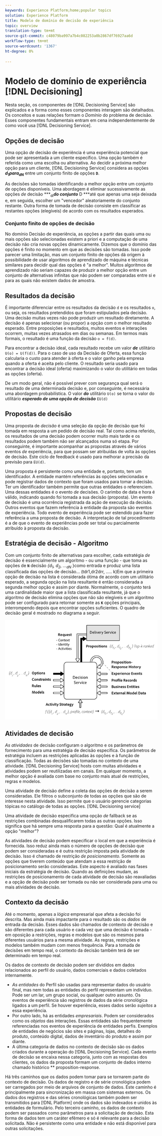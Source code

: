 ```yaml
---
keywords: Experience Platform;home;popular topics
solution: Experience Platform
title: Modelo de domínio de decisão de experiência
topic: overview
translation-type: tm+mt
source-git-commit: c48079ba997a7b4c082253a0b2867df76927aa6d
workflow-type: tm+mt
source-wordcount: '1367'
ht-degree: 0%

---
```



# Modelo de domínio de experiência [!DNL Decisioning]

Nesta seção, os componentes de [!DNL Decisioning Service] são explicados e a forma como esses componentes interagem são detalhados. Os conceitos e suas relações formam o *Domínio* do problema de decisão. Esses componentes fundamentais entram em cena independentemente de como você usa [!DNL Decisioning Service].

## Opções de decisão

Uma opção *de* decisão de experiência é uma experiência potencial que pode ser apresentada a um cliente específico. Uma opção também é referida como uma escolha ou alternativa. Ao decidir a próxima melhor opção para um cliente, [!DNL Decisioning Service] considera as opções ***d<sub>1</sub>***para***<sub>dN</sub>*** entre um conjunto finito de opções **`D`**.

As decisões são tomadas identificando a melhor opção entre um conjunto de opções disponíveis. Uma abordagem é eliminar sucessivamente as opções *de* decisão ***<sub>di</sub>***do conjunto*** D ***até que apenas uma seja deixada e, em seguida, escolher um &quot;vencedor&quot; aleatoriamente do conjunto restante. Outra forma de tomada de decisão consiste em classificar as restantes opções (elegíveis) de acordo com os resultados esperados.

### Conjunto finito de opções de decisão

No domínio Decisão de experiência, as opções a partir das quais uma ou mais opções são selecionadas existem a priori e a computação de uma decisão não cria novas opções dinamicamente. Dizemos que o domínio das opções é finito no momento em que as decisões são tomadas. Isso pode parecer uma limitação, mas um conjunto finito de opções dá origem à possibilidade de usar algoritmos de aprendizado de máquina e técnicas similares para decidir qual das opções é &quot;a melhor&quot;. Muitos algoritmos de aprendizado não seriam capazes de produzir a melhor opção entre um conjunto de alternativas infinitas que não podem ser comparadas entre si e para as quais não existem dados de amostra.

## Resultados da decisão

É importante diferenciar entre os resultados da decisão `d` e os resultados `o`, ou seja, os resultados pretendidos que foram estipulados pela decisão. Uma decisão muitas vezes não pode produzir um resultado diretamente. A decisão é apenas selecionar (ou propor) a opção com o melhor resultado esperado. Entre proposições e resultados, muitos eventos e interações ocorrem, muitas vezes atrasados em dias ou semanas. Em termos mais formais, o resultado é uma função da decisão `o = f(d)`.

Para encontrar a decisão ideal, cada resultado recebe um valor ***de*** utilitário `U(o) = U(f(d))`.
Para o caso de uso da Decisão de Oferta, essa função calcularia o custo para atender à oferta e o valor ganho pela empresa quando a oferta é aceita pelo cliente. O resultado seria usado para encontrar a decisão ideal (oferta) maximizando o valor do utilitário em todas as opções (oferta).

De um modo geral, não é possível prever com segurança qual será o resultado de uma determinada decisão e, por conseguinte, é necessária uma abordagem probabilística. O valor ***do*** utilitário `U(o)` se torna o valor do utilitário ***esperado de uma opção de decisão*** `EU(d)`

## Propostas de decisão

Uma proposta de *decisão* é uma seleção da opção de decisão que foi tomada em resposta a um pedido de decisão real. Tal como acima referido, os resultados de uma decisão podem ocorrer muito mais tarde e os resultados podem também não ser alcançados numa só etapa. Por conseguinte, é importante acompanhar as propostas através de vários eventos *de* experiência, para que possam ser atribuídas de volta às opções de decisão. Este ciclo de feedback é usado para melhorar a precisão da previsão para `EU(d)`.

Uma proposta é persistente como uma entidade e, portanto, tem um identificador. A entidade mantém referências às opções selecionadas e pode registrar dados de contexto que foram usados para tomar a decisão. Ter um identificador também permite que outras entidades o referenciem. Uma dessas entidades é o evento *de* decisões. O carimbo de data e hora é válido, indicando quando foi tomada a sua decisão (proposta). Um evento de decisão é uma ocorrência registrada da ação de execução da decisão. Outros eventos que fazem referência à entidade da proposta são eventos de experiência. Todo evento de experiência pode ser estendido para fazer referência a uma proposta de decisão. A interpretação de tal procedimento é a de que o evento de experiências pode ser total ou parcialmente atribuído à proposta da decisão.

## Estratégia de decisão - Algoritmo

Com um conjunto finito de alternativas para escolher, cada estratégia *de* decisão é essencialmente um algoritmo - ou uma função - que toma as opções de **`N`** decisão *{d<sub>1</sub>, d<sub>2</sub>, ...<sub>dN</sub>* *<sub></sub><sub></sub><sub></sub>* }como entrada e produz uma lista classificada das opções de decisão... (tdr1,dr2drr, ..... k)Em que a primeira opção de decisão na lista é considerada ótima de acordo com um utilitário esperado, a segunda opção na lista resultante é então considerada a segunda melhor opção e assim por diante. Normalmente, o conjunto terá uma cardinalidade maior que a lista classificada resultante, já que o algoritmo de decisão elimina opções que não são elegíveis e um algoritmo pode ser configurado para retornar somente as **`K`** opções principais, interrompendo depois que encontrar opções suficientes.
O quadro de decisão geral é mostrado no diagrama a seguir.

![Figura 1](./images/decisioning-optimization.png)

## Atividades de decisão

*As atividades* de decisão configuram o algoritmo e os parâmetros de fornecimento para uma estratégia de decisão específica. Os parâmetros de estratégia incluem as restrições aplicadas às opções e à função de classificação. Todas as decisões são tomadas no contexto de uma atividade. [!DNL Decisioning Service] hosts com muitas atividades e atividades podem ser reutilizadas em canais. Em qualquer momento, a melhor opção é avaliada com base no conjunto mais atual de restrições, regras e modelos.

Uma atividade de decisão define a coleta das opções de decisão a serem consideradas. Ele filtros o subconjunto de todas as opções que são de interesse nesta atividade. Isso permite que o usuário gerencie categorias tópicas no catálogo de todas as opções. [!DNL Decisioning service]

Uma atividade de decisão especifica uma opção *de* fallback se as restrições combinadas desqualificarem todas as outras opções. Isso significa que há sempre uma resposta para a questão: Qual é atualmente a opção &quot;melhor&quot;?

As atividades de decisão podem especificar o local em que a experiência é fornecida. Isso reduz ainda mais o número de opções de decisão que podem ser consideradas e é outra restrição imposta pela atividade de decisão. Isso é chamado de restrição *de posicionamento*. Somente as opções que tiverem conteúdo que atendam a essa restrição de posicionamento serão consideradas. Este aspecto é avaliado nas fases iniciais da estratégia de decisão. Quando as definições mudam, as restrições de posicionamento de cada atividade de decisão são reavaliadas e a opção de decisão pode ser tomada ou não ser considerada para uma ou mais atividades de decisão.

## Contexto da decisão

Até o momento, apenas a *lógica* empresarial que afeta a decisão foi descrita. Mas ainda mais impactante para o resultado são os *dados* de entrada da decisão. Esses dados são chamados de contexto *de* decisão e são diferentes para cada usuário e cada vez que uma decisão é tomada - em oposição a restrições, regras e modelos que são os mesmos para diferentes usuários para a mesma atividade. As regras, restrições e modelos também mudam com menos frequência. Para a tomada de decisões em tempo real, o contexto da decisão também terá de ser determinado em tempo real.

Os dados de contexto de decisão podem ser divididos em dados relacionados ao perfil do usuário, dados comerciais e dados coletados internamente.

- *As entidades* do Perfil são usadas para representar dados do usuário final, mas nem todas as entidades do perfil representam um indivíduo. Pode ser um lar, um grupo social, ou qualquer outro assunto. Os eventos de experiência são registros de dados da série cronológica ligados a um perfil. Se houver experiência, esses dados serão *sujeitos* a essa experiência.
- Por outro lado, há as entidades *empresariais*. Podem ser considerados como os *objetos* das interações. Essas entidades são frequentemente referenciadas nos eventos de experiência de entidades perfis. Exemplos de entidades de negócios são sites e páginas, lojas, detalhes do produto, conteúdo digital, dados de inventário do produto e assim por diante.
- A última categoria de dados no contexto de decisão são os dados criados durante a operação do [!DNL Decisioning Service]. Cada evento de decisão se encaixa nessa categoria, junto com as respostas dos clientes, os dados da proposta formam um conjunto de dados interno chamado histórico ** proposition-response.

Há três caminhos que os dados podem tomar para se tornarem parte do contexto de decisão. Os dados de registro e de série cronológica podem ser carregados por meio de arquivos de conjunto de dados. Este caminho é principalmente para sincronização em massa com sistemas externos. Os dados dos registros e das séries cronológicas também podem ser transmitidos para [!DNL Platform] onde os dados são indexados e unidos às entidades de formulário. Pelo terceiro caminho, os dados de contexto podem ser passados como parâmetros para a solicitação de decisão. Esta forma de dados tem um caráter efêmero e só é relevante para a decisão solicitada. Não é persistente como uma entidade e não está disponível para outras solicitações.
